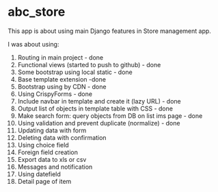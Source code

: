 # abc_store

This app is about using main Django features in Store management app.

I was about using:
1. Routing in main project - done
2. Functional views (started to push to github) - done
3. Some bootstrap using local static - done
4. Base template extension -done
5. Bootstrap using by CDN - done
6. Using CrispyForms - done
7. Include navbar in template and create it (lazy URL) - done
8. Output list of objects in template table with CSS - done
9. Make search form: query objects from DB on list ims page - done
10. Using validation and prevent duplicate (normalize) - done
11. Updating data with form 
12. Deleting data with confirmation
13. Using choice field
14. Foreign field creation
15. Export data to xls or csv
16. Messages and notification
17. Using datefield
18. Detail page of item